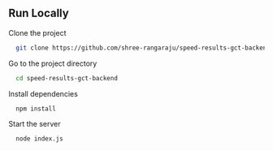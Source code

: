 
## Run Locally

Clone the project

```bash
  git clone https://github.com/shree-rangaraju/speed-results-gct-backend.git
```

Go to the project directory

```bash
  cd speed-results-gct-backend
```

Install dependencies

```bash
  npm install
```

Start the server

```bash
  node index.js
```

